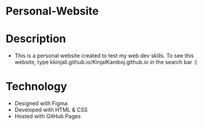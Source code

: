 # Personal-Website
# Description
* This is a personal website created to test my web dev skills. To see this website, type kkinjall.github.io/KinjalKamboj.github.io in the search bar :)
# Technology
* Designed with Figma
* Developed with HTML & CSS
* Hosted with GitHub Pages
